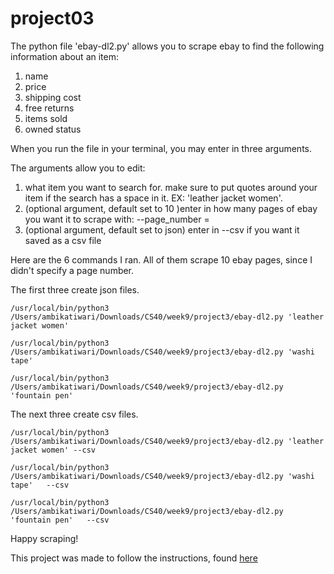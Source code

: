 # project03

 The python file 'ebay-dl2.py' allows you to scrape ebay to find the following information about an item: 
1) name 
2) price
3) shipping cost
4) free returns
5) items sold
6) owned status 

When you run the file in your terminal, you may enter in three arguments. 

The arguments allow you to edit: 
1) what item you want to search for. make sure to put quotes around your item if the search has a space in it. EX: 'leather jacket women'. 
2) (optional argument, default set to 10 )enter in how many pages of ebay you want it to scrape with: --page_number = 
3) (optional argument, default set to json) enter in --csv if you want it saved as a csv file 

Here are the 6 commands I ran. All of them scrape 10 ebay pages, since I didn't specify a page number. 

The first three create json files.

```
/usr/local/bin/python3 /Users/ambikatiwari/Downloads/CS40/week9/project3/ebay-dl2.py 'leather jacket women'      
```

```
/usr/local/bin/python3 /Users/ambikatiwari/Downloads/CS40/week9/project3/ebay-dl2.py 'washi tape'      
```

```
/usr/local/bin/python3 /Users/ambikatiwari/Downloads/CS40/week9/project3/ebay-dl2.py 'fountain pen'      
```

The next three create csv files. 

```
/usr/local/bin/python3 /Users/ambikatiwari/Downloads/CS40/week9/project3/ebay-dl2.py 'leather jacket women' --csv
```

```
/usr/local/bin/python3 /Users/ambikatiwari/Downloads/CS40/week9/project3/ebay-dl2.py 'washi tape'   --csv
```

``` 
/usr/local/bin/python3 /Users/ambikatiwari/Downloads/CS40/week9/project3/ebay-dl2.py 'fountain pen'   --csv
```

Happy scraping!

This project was made to follow the instructions, found  [here](https://github.com/mikeizbicki/cmc-csci040/tree/2022fall/project_03)





